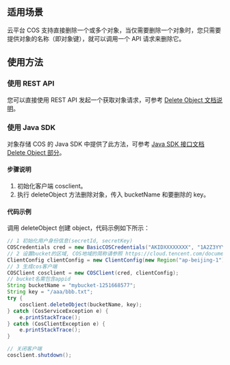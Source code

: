 ## 适用场景

云平台 COS 支持直接删除一个或多个对象，当仅需要删除一个对象时，您只需要提供对象的名称（即对象键），就可以调用一个 API 请求来删除它。

## 使用方法

### 使用 REST API

您可以直接使用 REST API 发起一个获取对象请求，可参考 [Delete Object 文档说明](https://cloud.tencent.com/document/product/436/7743)。

### 使用 Java SDK

对象存储 COS 的 Java SDK 中提供了此方法，可参考 [Java SDK 接口文档 Delete Object 部分](https://cloud.tencent.com/document/product/436/12263#delete-object)。

#### 步骤说明

1. 初始化客户端 cosclient。
2. 执行 deleteObject 方法删除对象，传入 bucketName 和要删除的 key。

#### 代码示例

  调用 deleteObject 创建 object，代码示例如下所示：

```java
// 1 初始化用户身份信息(secretId, secretKey)  
COSCredentials cred = new BasicCOSCredentials("AKIDXXXXXXXX", "1A2Z3YYYYYYYYYY");
// 2 设置bucket的区域, COS地域的简称请参照 https://cloud.tencent.com/document/product/436/6224  
ClientConfig clientConfig = new ClientConfig(new Region("ap-beijing-1"));
// 3 生成cos客户端  
COSClient cosclient = new COSClient(cred, clientConfig);
// bucket名需包含appid  
String bucketName = "mybucket-1251668577";
String key = "/aaa/bbb.txt";
try {
    cosclient.deleteObject(bucketName, key);
} catch (CosServiceException e) {
    e.printStackTrace();
} catch (CosClientException e) {
    e.printStackTrace();
}

// 关闭客户端  
cosclient.shutdown();
```